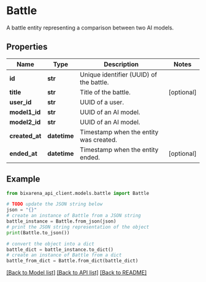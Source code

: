 # Battle

A battle entity representing a comparison between two AI models.

## Properties

Name | Type | Description | Notes
------------ | ------------- | ------------- | -------------
**id** | **str** | Unique identifier (UUID) of the battle. | 
**title** | **str** | Title of the battle. | [optional] 
**user_id** | **str** | UUID of a user. | 
**model1_id** | **str** | UUID of an AI model. | 
**model2_id** | **str** | UUID of an AI model. | 
**created_at** | **datetime** | Timestamp when the entity was created. | 
**ended_at** | **datetime** | Timestamp when the entity ended. | [optional] 

## Example

```python
from bixarena_api_client.models.battle import Battle

# TODO update the JSON string below
json = "{}"
# create an instance of Battle from a JSON string
battle_instance = Battle.from_json(json)
# print the JSON string representation of the object
print(Battle.to_json())

# convert the object into a dict
battle_dict = battle_instance.to_dict()
# create an instance of Battle from a dict
battle_from_dict = Battle.from_dict(battle_dict)
```
[[Back to Model list]](../README.md#documentation-for-models) [[Back to API list]](../README.md#documentation-for-api-endpoints) [[Back to README]](../README.md)


